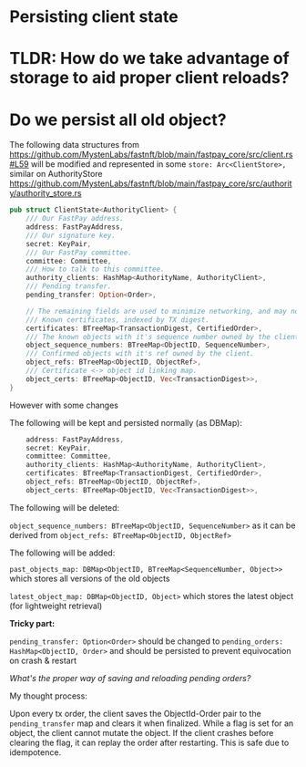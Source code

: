 # Persisting client state
# TLDR: How do we take advantage of storage to aid proper client reloads?
# Do we persist all old object?

The following data structures from  https://github.com/MystenLabs/fastnft/blob/main/fastpay_core/src/client.rs#L59 will be modified and represented in some `store: Arc<ClientStore>,` similar on AuthorityStore https://github.com/MystenLabs/fastnft/blob/main/fastpay_core/src/authority/authority_store.rs
```rust
pub struct ClientState<AuthorityClient> {
    /// Our FastPay address.
    address: FastPayAddress,
    /// Our signature key.
    secret: KeyPair,
    /// Our FastPay committee.
    committee: Committee,
    /// How to talk to this committee.
    authority_clients: HashMap<AuthorityName, AuthorityClient>,
    /// Pending transfer.
    pending_transfer: Option<Order>,

    // The remaining fields are used to minimize networking, and may not always be persisted locally.
    /// Known certificates, indexed by TX digest.
    certificates: BTreeMap<TransactionDigest, CertifiedOrder>,
    /// The known objects with it's sequence number owned by the client.
    object_sequence_numbers: BTreeMap<ObjectID, SequenceNumber>,
    /// Confirmed objects with it's ref owned by the client.
    object_refs: BTreeMap<ObjectID, ObjectRef>,
    /// Certificate <-> object id linking map.
    object_certs: BTreeMap<ObjectID, Vec<TransactionDigest>>,
}
```
However with some changes

The following will be kept and persisted normally (as DBMap):
```rust
    address: FastPayAddress,
    secret: KeyPair,
    committee: Committee,
    authority_clients: HashMap<AuthorityName, AuthorityClient>,
    certificates: BTreeMap<TransactionDigest, CertifiedOrder>,
    object_refs: BTreeMap<ObjectID, ObjectRef>,
    object_certs: BTreeMap<ObjectID, Vec<TransactionDigest>>,
```

The following will be deleted:

 `object_sequence_numbers: BTreeMap<ObjectID, SequenceNumber>` as it can be derived from `object_refs: BTreeMap<ObjectID, ObjectRef>`

The following will be added:
 
 `past_objects_map: DBMap<ObjectID, BTreeMap<SequenceNumber, Object>>` which stores all versions of the old objects

`latest_object_map: DBMap<ObjectID, Object>` which stores the latest object (for lightweight retrieval)





**Tricky part:**

`pending_transfer: Option<Order>` should be changed to `pending_orders: HashMap<ObjectID, Order>` and should be persisted to prevent equivocation on crash & restart

*What's the proper way of saving and reloading pending orders?*

My thought process:

Upon every tx order, the client saves the ObjectId-Order pair to the `pending_transfer` map and clears it when finalized. While a flag is set for an object, the client cannot mutate the object. If the client crashes before clearing the flag, it can replay the order after restarting. This is safe due to idempotence. 
